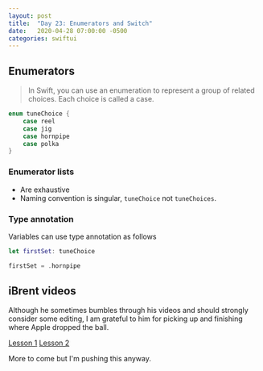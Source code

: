 ```yaml
---
layout: post
title:  "Day 23: Enumerators and Switch"
date:   2020-04-28 07:00:00 -0500
categories: swiftui
---
```


## Enumerators

>In Swift, you can use an enumeration to represent a group of related choices. Each choice is called a case.

```swift
enum tuneChoice {
    case reel
    case jig
    case hornpipe
    case polka
}
```

### Enumerator lists 

* Are exhaustive
* Naming convention is singular, `tuneChoice` not `tuneChoices`.

### Type annotation

Variables can use type annotation as follows

```swift
let firstSet: tuneChoice

firstSet = .hornpipe
```




## iBrent videos

Although he sometimes bumbles through his videos and should strongly consider some editing, I am grateful to him for picking up and finishing where Apple dropped the ball. 

[Lesson 1](https://www.youtube.com/watch?v=fLuM9HyoWbU)
[Lesson 2](https://www.youtube.com/watch?v=i5RmaAOl-fc)

More to come but I'm pushing this anyway.








